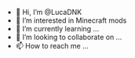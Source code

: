 - 👋 Hi, I’m @LucaDNK
- 👀 I’m interested in Minecraft mods
- 🌱 I’m currently learning ...
- 💞️ I’m looking to collaborate on ...
- 📫 How to reach me ...

<!---
LucaDNK/LucaDNK is a ✨ special ✨ repository because its `README.md` (this file) appears on your GitHub profile.
You can click the Preview link to take a look at your changes.
--->
